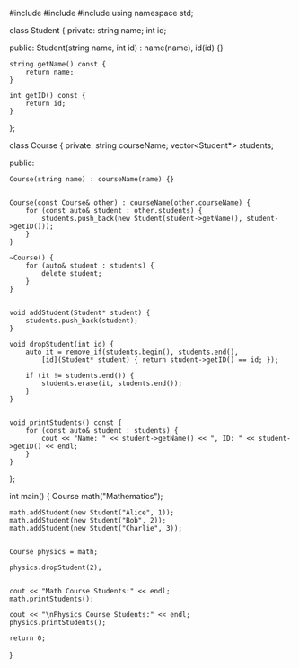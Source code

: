 #include <iostream>
#include <string>
#include <vector>
using namespace std;

class Student {
private:
    string name;
    int id;

public:
    Student(string name, int id) : name(name), id(id) {}

    string getName() const {
        return name;
    }

    int getID() const {
        return id;
    }
};

class Course {
private:
    string courseName;
    vector<Student*> students;

public:
    
    Course(string name) : courseName(name) {}

    
    Course(const Course& other) : courseName(other.courseName) {
        for (const auto& student : other.students) {
            students.push_back(new Student(student->getName(), student->getID()));
        }
    }

    ~Course() {
        for (auto& student : students) {
            delete student;
        }
    }

    
    void addStudent(Student* student) {
        students.push_back(student);
    }

    void dropStudent(int id) {
        auto it = remove_if(students.begin(), students.end(),
            [id](Student* student) { return student->getID() == id; });

        if (it != students.end()) {
            students.erase(it, students.end());
        }
    }

    
    void printStudents() const {
        for (const auto& student : students) {
            cout << "Name: " << student->getName() << ", ID: " << student->getID() << endl;
        }
    }
};

int main() {
    Course math("Mathematics");

    math.addStudent(new Student("Alice", 1));
    math.addStudent(new Student("Bob", 2));
    math.addStudent(new Student("Charlie", 3));

    
    Course physics = math;

    physics.dropStudent(2);

    
    cout << "Math Course Students:" << endl;
    math.printStudents();

    cout << "\nPhysics Course Students:" << endl;
    physics.printStudents();

    return 0;
}
